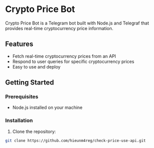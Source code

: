 # Crypto Price Bot

Crypto Price Bot is a Telegram bot built with Node.js and Telegraf that provides real-time cryptocurrency price information.

## Features

- Fetch real-time cryptocurrency prices from an API
- Respond to user queries for specific cryptocurrency prices
- Easy to use and deploy

## Getting Started

### Prerequisites

- Node.js installed on your machine

### Installation

1. Clone the repository:

```bash
git clone https://github.com/hieunm4reg/check-price-use-api.git
